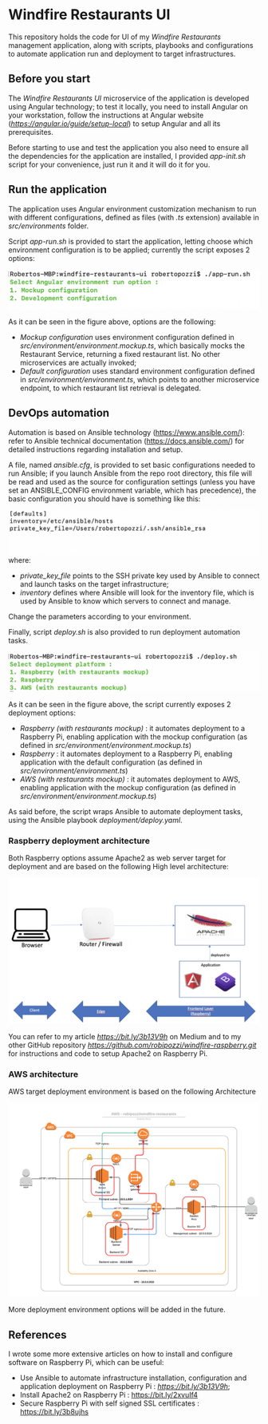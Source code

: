 # Windfire Restaurants UI
This repository holds the code for UI of my *Windfire Restaurants* management application, along with scripts, playbooks and configurations to automate application run and deployment to target infrastructures.

## Before you start
The *Windfire Restaurants UI* microservice of the application is developed using Angular technology; to test it locally, you need to install Angular on your workstation, follow the instructions at Angular website (*https://angular.io/guide/setup-local*) to setup Angular and all its prerequisites.

Before starting to use and test the application you also need to ensure all the dependencies for the application are installed, I provided *app-init.sh* script for your convenience, just run it and it will do it for you.

## Run the application
The application uses Angular environment customization mechanism to run with different configurations, defined as files (with *.ts* extension) available in *src/environments* folder.

Script *app-run.sh* is provided to start the application, letting choose which environment configuration is to be applied; currently the script exposes 2 options:

![](images/app-run.png)

As it can be seen in the figure above, options are the following:
* *Mockup configuration* uses environment configuration defined in *src/environment/environment.mockup.ts*, which basically mocks the Restaurant Service, returning a fixed restaurant list. No other microservices are actually invoked;
* *Default configuration* uses standard environment configuration defined in *src/environment/environment.ts*, which points to another microservice endpoint, to which restaurant list retrieval is delegated.

## DevOps automation
Automation is based on Ansible technology (https://www.ansible.com/): refer to Ansible technical documentation (https://docs.ansible.com/) for detailed instructions regarding installation and setup.

A file, named *ansible.cfg*, is provided to set basic configurations needed to run Ansible; if you launch Ansible from the repo root directory, this file will be read and used as the source for configuration settings (unless you have set an ANSIBLE_CONFIG environment variable, which has precedence), the basic configuration you should have is something like this:

![](images/ansible-config.png)
where:

* *private_key_file* points to the SSH private key used by Ansible to connect and launch tasks on the target infrastructure;
* *inventory* defines where Ansible will look for the inventory file, which is used by Ansible to know which servers to connect and manage.

Change the parameters according to your environment.

Finally, script *deploy.sh* is also provided to run deployment automation tasks. 

![](images/deploy.png)

As it can be seen in the figure above, the script currently exposes 2 deployment options:
* *Raspberry (with restaurants mockup)* : it automates deployment to a Raspberry Pi, enabling application with the mockup configuration (as defined in *src/environment/environment.mockup.ts*)
* *Raspberry* : it automates deployment to a Raspberry Pi, enabling application with the default configuration (as defined in *src/environment/environment.ts*)
* *AWS (with restaurants mockup)* : it automates deployment to AWS, enabling application with the mockup configuration (as defined in *src/environment/environment.mockup.ts*)

As said before, the script wraps Ansible to automate deployment tasks, using the Ansible playbook *deployment/deploy.yaml*.

### Raspberry deployment architecture
Both Raspberry options assume Apache2 as web server target for deployment and are based on the following High level architecture:

![](images/Raspberry-architecture-single-server.png)

You can refer to my article *https://bit.ly/3b13V9h* on Medium and to my other GitHub repository *https://github.com/robipozzi/windfire-raspberry.git* for instructions and code to setup Apache2 on Raspberry Pi.

### AWS architecture
AWS target deployment environment is based on the following Architecture

![](images/AWS-robipozzi_windfire-restaurants.png)


More deployment environment options will be added in the future.

## References
I wrote some more extensive articles on how to install and configure software on Raspberry Pi, which can be useful:
* Use Ansible to automate infrastructure installation, configuration and application deployment on Raspberry Pi : *https://bit.ly/3b13V9h*;
* Install Apache2 on Raspberry Pi : https://bit.ly/2xvuIf4
* Secure Raspberry Pi with self signed SSL certificates : https://bit.ly/3b8ujhs